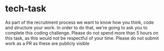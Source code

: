 # tech-task
As part of the recruitment process we want to know how you think, code and structure your work. In order to do that, we're going to ask you to complete this coding challenge.  Please do not spend more than 5 hours on this task, as this would not be respectful of your time.  Please do not submit work as a PR as these are publicly visible
